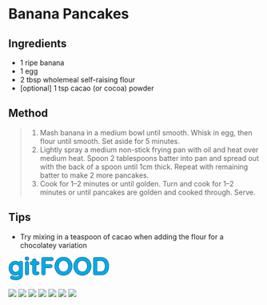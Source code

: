 # Banana Pancakes

## Ingredients

- 1 ripe banana
- 1 egg
- 2 tbsp wholemeal self-raising flour
- [optional] 1 tsp cacao (or cocoa) powder

## Method

> 1. Mash banana in a medium bowl until smooth. Whisk in egg, then flour until smooth. Set aside for 5 minutes.
> 1. Lightly spray a medium non-stick frying pan with oil and heat over medium heat. Spoon 2 tablespoons batter into pan and spread out with the back of a spoon until 1cm thick. Repeat with remaining batter to make 2 more pancakes.
> 1. Cook for 1–2 minutes or until golden. Turn and cook for 1–2 minutes or until pancakes are golden and cooked through. Serve.

## Tips
- Try mixing in a teaspoon of cacao when adding the flour for a chocolatey variation

<img src="../images/logo_sm.png" width="40%" />

<img src="https://img.shields.io/badge/breakfast-blue.svg" /> <img src="https://img.shields.io/badge/fast-blue.svg" /> <img src="https://img.shields.io/badge/fried-blue.svg" /> <img src="https://img.shields.io/badge/healthy-blue.svg" /> <img src="https://img.shields.io/badge/simple-blue.svg" /> <img src="https://img.shields.io/badge/stovetop-blue.svg" /> <img src="https://img.shields.io/badge/vegetarian-blue.svg" /> 

<script data-goatcounter="https://fexofenadine.goatcounter.com/count" async src="//gc.zgo.at/count.js"></script>